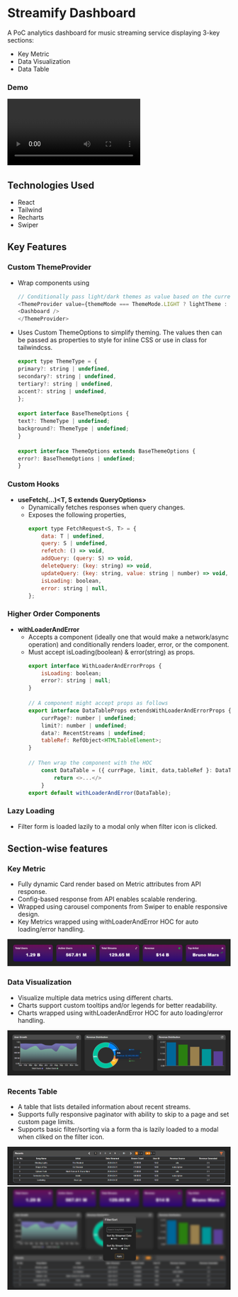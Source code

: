 # Streamify Dashboard

A PoC analytics dashboard for music streaming service displaying 3-key sections:

- Key Metric
- Data Visualization
- Data Table

### Demo

<video controls src="20250204-2151-34.4952908.mp4" title="Streamify Demo"></video>

## Technologies Used

- React
- Tailwind
- Recharts
- Swiper

## Key Features

### Custom ThemeProvider

- Wrap components using
    ```js
    // Conditionally pass light/dark themes as value based on the current mode
    <ThemeProvider value={themeMode === ThemeMode.LIGHT ? lightTheme : darkTheme}>
    <Dashboard />
    </ThemeProvider>
    ```

- Uses Custom ThemeOptions to simplify theming. The values then can be passed as properties to style for inline CSS or use in class for tailwindcss.
    ```js
    export type ThemeType = {
    primary?: string | undefined,
    secondary?: string | undefined,
    tertiary?: string | undefined,
    accent?: string | undefined,
    };

    export interface BaseThemeOptions {
    text?: ThemeType | undefined;
    background?: ThemeType | undefined;
    }

    export interface ThemeOptions extends BaseThemeOptions {
    error?: BaseThemeOptions | undefined;
    }
    ```

### Custom Hooks

- **useFetch(...)<T, S extends QueryOptions>**
  - Dynamically fetches responses when query changes.
  - Exposes the following properties,
    ```js
    export type FetchRequest<S, T> = {
        data: T | undefined,
        query: S | undefined,
        refetch: () => void,
        addQuery: (query: S) => void,
        deleteQuery: (key: string) => void,
        updateQuery: (key: string, value: string | number) => void,
        isLoading: boolean,
        error: string | null,
    };
    ```

### Higher Order Components

- **withLoaderAndError**
  - Accepts a component (ideally one that would make a network/async operation) and conditionally renders loader, error, or the component.
  - Must accept isLoading(boolean) & error(string) as props.
    ```js
    export interface WithLoaderAndErrorProps {
        isLoading: boolean;
        error?: string | null;
    }

    // A component might accept props as follows
    export interface DataTableProps extendsWithLoaderAndErrorProps {
        currPage?: number | undefined;
        limit?: number | undefined;
        data?: RecentStreams | undefined;
        tableRef: RefObject<HTMLTableElement>;
    }

    // Then wrap the component with the HOC
        const DataTable = ({ currPage, limit, data,tableRef }: DataTableProps) => {
            return <>...</>
        }
    export default withLoaderAndError(DataTable);
    ```

### Lazy Loading
- Filter form is loaded lazily to a modal only when filter icon is clicked.

## Section-wise features

### Key Metric

- Fully dynamic Card render based on Metric attributes from API response.
- Config-based response from API enables scalable rendering.
- Wrapped using carousel components from Swiper to enable responsive design.
- Key Metrics wrapped using withLoaderAndError HOC for auto loading/error handling.

![alt text](image.png)

### Data Visualization

- Visualize multiple data metrics using different charts.
- Charts support custom tooltips and/or legends for better readability.
- Charts wrapped using withLoaderAndError HOC for auto loading/error handling.

![alt text](image-1.png)

### Recents Table

- A table that lists detailed information about recent streams.
- Supports fully responsive paginator with ability to skip to a page and set custom page limits.
- Supports basic filter/sorting via a form tha is lazily loaded to a modal when cliked on the filter icon.

![alt text](image-3.png)
![alt text](image-4.png)
